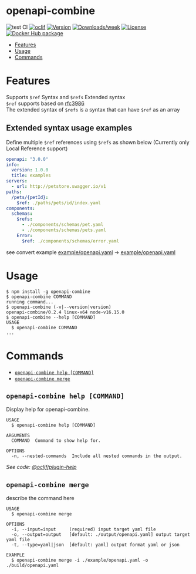 openapi-combine
===============


![test CI](https://github.com/keisuke6065/openapi-combine/workflows/test%20CI/badge.svg?branch=master)
[![oclif](https://img.shields.io/badge/cli-oclif-brightgreen.svg)](https://oclif.io)
[![Version](https://img.shields.io/npm/v/openapi-combine.svg)](https://npmjs.org/package/openapi-combine)
[![Downloads/week](https://img.shields.io/npm/dw/openapi-combine.svg)](https://npmjs.org/package/openapi-combine)
[![License](https://img.shields.io/npm/l/openapi-combine.svg)](https://github.com/keisuke6065/openapi-combine/blob/master/package.json)
[![Docker Hub package](https://dockeri.co/image/keisuke6065/openapi-combine)](https://hub.docker.com/r/keisuke6065/openapi-combine)

<!-- toc -->
* [Features](#features)
* [Usage](#usage)
* [Commands](#commands)
<!-- tocstop -->
# Features
Supports `$ref` Syntax and `$refs` Extended syntax  
`$ref` supports based on [rfc3986](https://tools.ietf.org/html/rfc3986)    
The extended syntax of `$refs` is a syntax that can have `$ref` as an array  

## Extended syntax usage examples
Define multiple `$ref` references using `$refs` as shown below
(Currently only Local Reference support)

```yaml
openapi: "3.0.0"
info:
  version: 1.0.0
  title: examples
servers:
  - url: http://petstore.swagger.io/v1
paths:
  /pets/{petId}:
    $ref: ./paths/pets/id/index.yaml
components:
  schemas:
    $refs:
      - ./components/schemas/pet.yaml
      - ./components/schemas/pets.yaml
    Error:
      $ref: ./components/schemas/error.yaml
```
see convert example [example/openapi.yaml](example/openapi.yaml) -> [example/openapi.yaml](example/result.yaml)


# Usage
<!-- usage -->
```sh-session
$ npm install -g openapi-combine
$ openapi-combine COMMAND
running command...
$ openapi-combine (-v|--version|version)
openapi-combine/0.2.4 linux-x64 node-v16.15.0
$ openapi-combine --help [COMMAND]
USAGE
  $ openapi-combine COMMAND
...
```
<!-- usagestop -->
# Commands
<!-- commands -->
* [`openapi-combine help [COMMAND]`](#openapi-combine-help-command)
* [`openapi-combine merge`](#openapi-combine-merge)

## `openapi-combine help [COMMAND]`

Display help for openapi-combine.

```
USAGE
  $ openapi-combine help [COMMAND]

ARGUMENTS
  COMMAND  Command to show help for.

OPTIONS
  -n, --nested-commands  Include all nested commands in the output.
```

_See code: [@oclif/plugin-help](https://github.com/oclif/plugin-help/blob/v5.1.12/src/commands/help.ts)_

## `openapi-combine merge`

describe the command here

```
USAGE
  $ openapi-combine merge

OPTIONS
  -i, --input=input     (required) input target yaml file
  -o, --output=output   [default: ./output/openapi.yaml] output target yaml file
  -t, --type=yaml|json  [default: yaml] output format yaml or json

EXAMPLE
  $ openapi-combine merge -i ./example/openapi.yaml -o ./build/openapi.yaml
```
<!-- commandsstop -->
